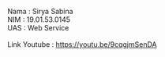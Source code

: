 Nama         : Sirya Sabina<br />
NIM          : 19.01.53.0145<br />
UAS          : Web Service<br /><br />
Link Youtube : https://youtu.be/9cqgjmSenDA
